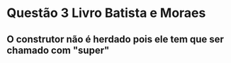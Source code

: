 # Questão 3 Livro Batista e Moraes
## O construtor não é herdado pois ele tem que ser chamado com "super"
